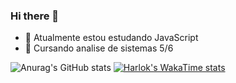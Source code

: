 ### Hi there 👋




- 🌱 Atualmente estou estudando JavaScript
- 👾 Cursando analise de sistemas 5/6
  
![Anurag's GitHub stats](https://github-readme-stats.vercel.app/api?username=thiagoBevervanso&show_icons=true&theme=tokyonight&rank_icon=github)
[![Harlok's WakaTime stats](https://github-readme-stats.vercel.app/api/wakatime?username=@thiagoBevervanso)](https://github.com/thiagoBevervanso/github-readme-stats)

